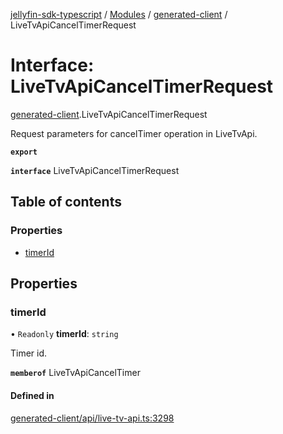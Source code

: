 [jellyfin-sdk-typescript](../README.md) / [Modules](../modules.md) / [generated-client](../modules/generated_client.md) / LiveTvApiCancelTimerRequest

# Interface: LiveTvApiCancelTimerRequest

[generated-client](../modules/generated_client.md).LiveTvApiCancelTimerRequest

Request parameters for cancelTimer operation in LiveTvApi.

**`export`**

**`interface`** LiveTvApiCancelTimerRequest

## Table of contents

### Properties

- [timerId](generated_client.LiveTvApiCancelTimerRequest.md#timerid)

## Properties

### timerId

• `Readonly` **timerId**: `string`

Timer id.

**`memberof`** LiveTvApiCancelTimer

#### Defined in

[generated-client/api/live-tv-api.ts:3298](https://github.com/thornbill/jellyfin-sdk-typescript/blob/46678c1/src/generated-client/api/live-tv-api.ts#L3298)
